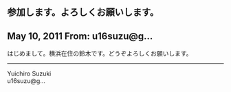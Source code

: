 ## 参加します。よろしくお願いします。

## May 10, 2011 From: u16suzu@g...

はじめまして。横浜在住の鈴木です。どうぞよろしくお願いします。

* * *

Yuichiro Suzuki  
u16suzu@g...

